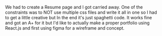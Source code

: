 We had to create  a Resume page and I got carried away.
One of the constraints was to NOT use multiple css files and write it all in one so I had to get a little creative but In the end it's just spaghetti code.
It works fine and got an A+ for it but I'd like to actually make a proper portfolio using React.js and first using figma for a wireframe and concept.
